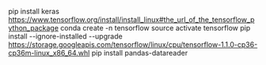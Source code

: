 pip install keras
https://www.tensorflow.org/install/install_linux#the_url_of_the_tensorflow_python_package
conda create -n tensorflow
source activate tensorflow
pip install --ignore-installed --upgrade https://storage.googleapis.com/tensorflow/linux/cpu/tensorflow-1.1.0-cp36-cp36m-linux_x86_64.whl
pip install pandas-datareader
